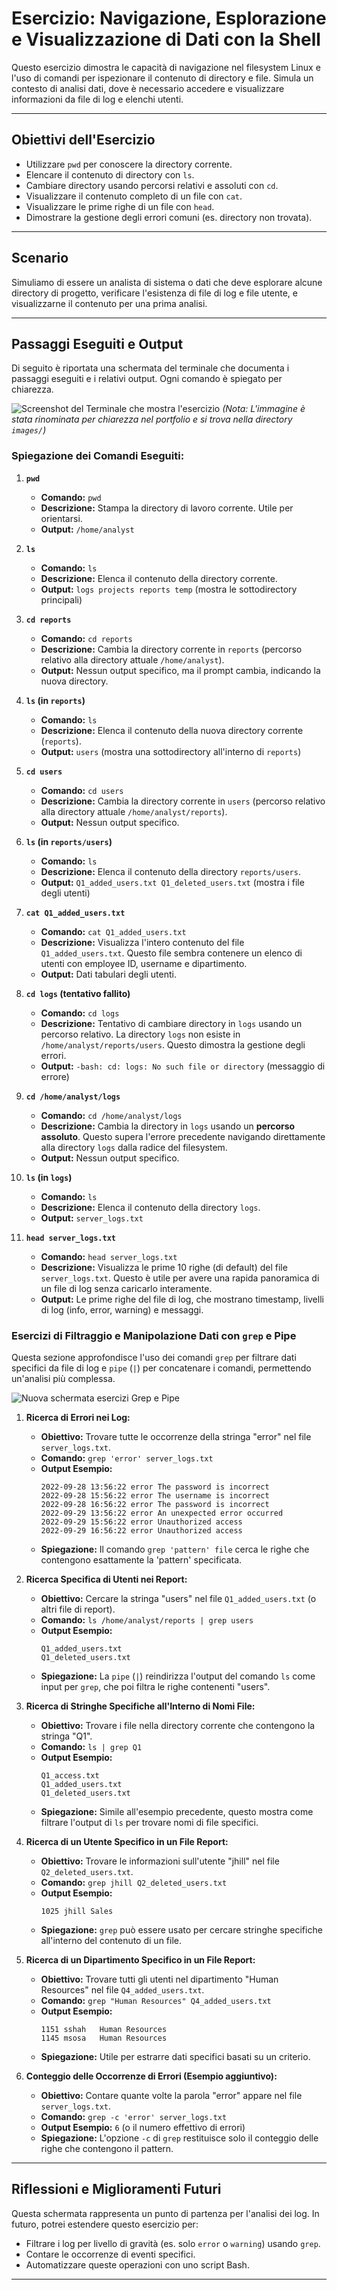 # Esercizio: Navigazione, Esplorazione e Visualizzazione di Dati con la Shell

Questo esercizio dimostra le capacità di navigazione nel filesystem Linux e l'uso di comandi per ispezionare il 
contenuto di directory e file. Simula un contesto di analisi dati, dove è necessario accedere e visualizzare 
informazioni da file di log e elenchi utenti.

---

## Obiettivi dell'Esercizio

* Utilizzare `pwd` per conoscere la directory corrente.
* Elencare il contenuto di directory con `ls`.
* Cambiare directory usando percorsi relativi e assoluti con `cd`.
* Visualizzare il contenuto completo di un file con `cat`.
* Visualizzare le prime righe di un file con `head`.
* Dimostrare la gestione degli errori comuni (es. directory non trovata).

---

## Scenario

Simuliamo di essere un analista di sistema o dati che deve esplorare alcune directory di progetto, verificare 
l'esistenza di file di log e file utente, e visualizzarne il contenuto per una prima analisi.

---

## Passaggi Eseguiti e Output

Di seguito è riportata una schermata del terminale che documenta i passaggi eseguiti e i relativi output. Ogni 
comando è spiegato per chiarezza.

![Screenshot del Terminale che mostra l'esercizio](/images/schermata_analisi_log.png)
*(Nota: L'immagine è stata rinominata per chiarezza nel portfolio e si trova nella directory `images/`)*

### Spiegazione dei Comandi Eseguiti:

1.  **`pwd`**
    * **Comando:** `pwd`
    * **Descrizione:** Stampa la directory di lavoro corrente. Utile per orientarsi.
    * **Output:** `/home/analyst`

2.  **`ls`**
    * **Comando:** `ls`
    * **Descrizione:** Elenca il contenuto della directory corrente.
    * **Output:** `logs projects reports temp` (mostra le sottodirectory principali)

3.  **`cd reports`**
    * **Comando:** `cd reports`
    * **Descrizione:** Cambia la directory corrente in `reports` (percorso relativo alla directory attuale 
`/home/analyst`).
    * **Output:** Nessun output specifico, ma il prompt cambia, indicando la nuova directory.

4.  **`ls` (in `reports`)**
    * **Comando:** `ls`
    * **Descrizione:** Elenca il contenuto della nuova directory corrente (`reports`).
    * **Output:** `users` (mostra una sottodirectory all'interno di `reports`)

5.  **`cd users`**
    * **Comando:** `cd users`
    * **Descrizione:** Cambia la directory corrente in `users` (percorso relativo alla directory attuale 
`/home/analyst/reports`).
    * **Output:** Nessun output specifico.

6.  **`ls` (in `reports/users`)**
    * **Comando:** `ls`
    * **Descrizione:** Elenca il contenuto della directory `reports/users`.
    * **Output:** `Q1_added_users.txt Q1_deleted_users.txt` (mostra i file degli utenti)

7.  **`cat Q1_added_users.txt`**
    * **Comando:** `cat Q1_added_users.txt`
    * **Descrizione:** Visualizza l'intero contenuto del file `Q1_added_users.txt`. Questo file sembra contenere un 
elenco di utenti con employee ID, username e dipartimento.
    * **Output:** Dati tabulari degli utenti.

8.  **`cd logs` (tentativo fallito)**
    * **Comando:** `cd logs`
    * **Descrizione:** Tentativo di cambiare directory in `logs` usando un percorso relativo. La directory `logs` non 
esiste in `/home/analyst/reports/users`. Questo dimostra la gestione degli errori.
    * **Output:** `-bash: cd: logs: No such file or directory` (messaggio di errore)

9.  **`cd /home/analyst/logs`**
    * **Comando:** `cd /home/analyst/logs`
    * **Descrizione:** Cambia la directory in `logs` usando un **percorso assoluto**. Questo supera l'errore 
precedente navigando direttamente alla directory `logs` dalla radice del filesystem.
    * **Output:** Nessun output specifico.

10. **`ls` (in `logs`)**
    * **Comando:** `ls`
    * **Descrizione:** Elenca il contenuto della directory `logs`.
    * **Output:** `server_logs.txt`

11. **`head server_logs.txt`**
    * **Comando:** `head server_logs.txt`
    * **Descrizione:** Visualizza le prime 10 righe (di default) del file `server_logs.txt`. Questo è utile per avere 
una rapida panoramica di un file di log senza caricarlo interamente.
    * **Output:** Le prime righe del file di log, che mostrano timestamp, livelli di log (info, error, warning) e 
messaggi.

### Esercizi di Filtraggio e Manipolazione Dati con `grep` e Pipe

Questa sezione approfondisce l'uso dei comandi `grep` per filtrare dati specifici da file di log e `pipe` (`|`) per 
concatenare i comandi, permettendo un'analisi più complessa.

![Nuova schermata esercizi Grep e Pipe](/images/nuova_grep_pipe.png)

1.  **Ricerca di Errori nei Log:**
    * **Obiettivo:** Trovare tutte le occorrenze della stringa "error" nel file `server_logs.txt`.
    * **Comando:** `grep 'error' server_logs.txt`
    * **Output Esempio:**
        ```
        2022-09-28 13:56:22 error The password is incorrect
        2022-09-28 15:56:22 error The username is incorrect
        2022-09-28 16:56:22 error The password is incorrect
        2022-09-29 13:56:22 error An unexpected error occurred
        2022-09-29 15:56:22 error Unauthorized access
        2022-09-29 16:56:22 error Unauthorized access
        ```
    * **Spiegazione:** Il comando `grep 'pattern' file` cerca le righe che contengono esattamente la 'pattern' 
specificata.

2.  **Ricerca Specifica di Utenti nei Report:**
    * **Obiettivo:** Cercare la stringa "users" nel file `Q1_added_users.txt` (o altri file di report).
    * **Comando:** `ls /home/analyst/reports | grep users`
    * **Output Esempio:**
        ```
        Q1_added_users.txt
        Q1_deleted_users.txt
        ```
    * **Spiegazione:** La `pipe` (`|`) reindirizza l'output del comando `ls` come input per `grep`, che poi filtra le 
righe contenenti "users".

3.  **Ricerca di Stringhe Specifiche all'Interno di Nomi File:**
    * **Obiettivo:** Trovare i file nella directory corrente che contengono la stringa "Q1".
    * **Comando:** `ls | grep Q1`
    * **Output Esempio:**
        ```
        Q1_access.txt
        Q1_added_users.txt
        Q1_deleted_users.txt
        ```
    * **Spiegazione:** Simile all'esempio precedente, questo mostra come filtrare l'output di `ls` per trovare nomi 
di file specifici.

4.  **Ricerca di un Utente Specifico in un File Report:**
    * **Obiettivo:** Trovare le informazioni sull'utente "jhill" nel file `Q2_deleted_users.txt`.
    * **Comando:** `grep jhill Q2_deleted_users.txt`
    * **Output Esempio:**
        ```
        1025 jhill Sales
        ```
    * **Spiegazione:** `grep` può essere usato per cercare stringhe specifiche all'interno del contenuto di un file.

5.  **Ricerca di un Dipartimento Specifico in un File Report:**
    * **Obiettivo:** Trovare tutti gli utenti nel dipartimento "Human Resources" nel file `Q4_added_users.txt`.
    * **Comando:** `grep "Human Resources" Q4_added_users.txt`
    * **Output Esempio:**
        ```
        1151 sshah   Human Resources
        1145 msosa   Human Resources
        ```
    * **Spiegazione:** Utile per estrarre dati specifici basati su un criterio.

6.  **Conteggio delle Occorrenze di Errori (Esempio aggiuntivo):**
    * **Obiettivo:** Contare quante volte la parola "error" appare nel file `server_logs.txt`.
    * **Comando:** `grep -c 'error' server_logs.txt`
    * **Output Esempio:** `6` (o il numero effettivo di errori)
    * **Spiegazione:** L'opzione `-c` di `grep` restituisce solo il conteggio delle righe che contengono il pattern.

---

## Riflessioni e Miglioramenti Futuri

Questa schermata rappresenta un punto di partenza per l'analisi dei log. In futuro, potrei estendere questo esercizio 
per:
* Filtrare i log per livello di gravità (es. solo `error` o `warning`) usando `grep`.
* Contare le occorrenze di eventi specifici.
* Automatizzare queste operazioni con uno script Bash.

---
